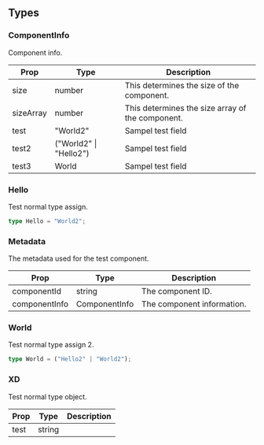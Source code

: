 ## Types

### ComponentInfo

Component info.

| Prop | Type | Description |
| ---- | ---- | ----------- |
| size | number | This determines the size of the component. |
| sizeArray | number | This determines the size array of the component. |
| test | "World2" | Sampel test field |
| test2 | ("World2" \| "Hello2") | Sampel test field |
| test3 | World | Sampel test field |

### Hello

Test normal type assign.

```ts
type Hello = "World2";
```

### Metadata

The metadata used for the test component.

| Prop | Type | Description |
| ---- | ---- | ----------- |
| componentId | string | The component ID. |
| componentInfo | ComponentInfo | The component information. |

### World

Test normal type assign 2.

```ts
type World = ("Hello2" | "World2");
```

### XD

Test normal type object.

| Prop | Type | Description |
| ---- | ---- | ----------- |
| test | string |  |